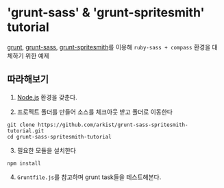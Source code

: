 # 'grunt-sass' & 'grunt-spritesmith' tutorial

[grunt](http://gruntjs.com),
[grunt-sass](http://github.com/sindresorhus/grunt-sass),
[grunt-spritesmith](http://github.com/Ensighten/grunt-spritesmith)를 이용해 `ruby-sass + compass` 환경을 대체하기 위한 예제

## 따라해보기

1. [Node.js](http://nodejs.org) 환경을 갖춘다.

2. 프로젝트 폴더를 만들어 소스를 체크아웃 받고 폴더로 이동한다 

```shell
git clone https://github.com/arkist/grunt-sass-spritesmith-tutorial.git
cd grunt-sass-spritesmith-tutorial
```

3. 필요한 모듈을 설치한다

```shell
npm install
```

4. `Gruntfile.js`를 참고하며 grunt task들을 테스트해본다.

